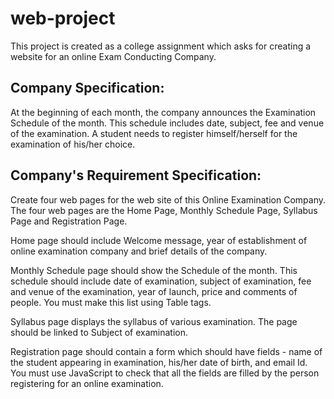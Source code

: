 # web-project

This project is created as a college assignment which asks for creating a website for an online Exam Conducting Company.


## Company Specification:

At the beginning of each month, the company announces the Examination Schedule of the month. 
This schedule includes date, subject, fee and venue of the examination. 
A student needs to register himself/herself for the examination of his/her choice. 


## Company's Requirement Specification: 

Create four web pages for the web site of this Online Examination Company. 
The four web pages are the Home Page, Monthly Schedule Page, Syllabus Page and  Registration Page.

Home page should include Welcome message, year of establishment of online
examination company and brief details of the company.

Monthly Schedule page should show the Schedule of the month. This schedule
should include date of examination, subject of examination, fee and venue of the
examination, year of launch, price and comments of people. You must make this
list using Table tags.

Syllabus page displays the syllabus of various examination. The page should be
linked to Subject of examination.

Registration page should contain a form which should have fields - name of the
student appearing in examination, his/her date of birth, and email Id. You must
use JavaScript to check that all the fields are filled by the person registering for an
online examination.
